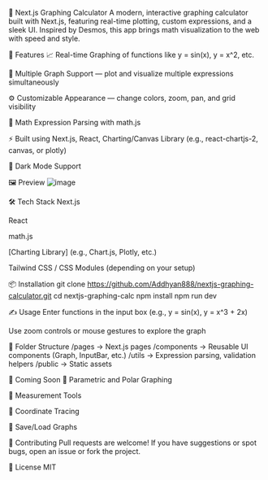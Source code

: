 🧮 Next.js Graphing Calculator
A modern, interactive graphing calculator built with Next.js, featuring real-time plotting, custom expressions, and a sleek UI. Inspired by Desmos, this app brings math visualization to the web with speed and style.

🚀 Features
📈 Real-time Graphing of functions like y = sin(x), y = x^2, etc.

🎨 Multiple Graph Support — plot and visualize multiple expressions simultaneously

⚙️ Customizable Appearance — change colors, zoom, pan, and grid visibility

🧠 Math Expression Parsing with math.js

⚡ Built using Next.js, React, Charting/Canvas Library (e.g., react-chartjs-2, canvas, or plotly)

🌙 Dark Mode Support

🖼️ Preview
![image](https://github.com/user-attachments/assets/1640e846-aaac-4c80-a1a4-f83bb832a256)

🛠️ Tech Stack
Next.js

React

math.js

[Charting Library] (e.g., Chart.js, Plotly, etc.)

Tailwind CSS / CSS Modules (depending on your setup)

📦 Installation
git clone https://github.com/Addhyan888/nextjs-graphing-calculator.git
cd nextjs-graphing-calc
npm install
npm run dev

✍️ Usage
Enter functions in the input box (e.g., y = sin(x), y = x^3 + 2x)

Use zoom controls or mouse gestures to explore the graph

📂 Folder Structure
/pages         → Next.js pages
/components    → Reusable UI components (Graph, InputBar, etc.)
/utils         → Expression parsing, validation helpers
/public        → Static assets

🧪 Coming Soon
🧮 Parametric and Polar Graphing

📐 Measurement Tools

🧭 Coordinate Tracing

💾 Save/Load Graphs

🙌 Contributing
Pull requests are welcome! If you have suggestions or spot bugs, open an issue or fork the project.

📜 License
MIT
